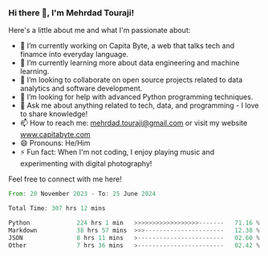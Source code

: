 ### Hi there 👋, I'm Mehrdad Touraji!


Here's a little about me and what I'm passionate about:

- 🔭 I’m currently working on Capita Byte, a web that talks tech and finamce into everyday language.
- 🌱 I’m currently learning more about data engineering and machine learning.
- 👯 I’m looking to collaborate on open source projects related to data analytics and software development.
- 🤔 I’m looking for help with advanced Python programming techniques.
- 💬 Ask me about anything related to tech, data, and programming - I love to share knowledge!
- 📫 How to reach me: mehrdad.touraji@gmail.com or visit my website www.capitabyte.com
- 😄 Pronouns: He/Him
- ⚡ Fun fact: When I'm not coding, I enjoy playing music and experimenting with digital photography!

Feel free to connect with me here!


<!--START_SECTION:waka-->

```rust
From: 20 November 2023 - To: 25 June 2024

Total Time: 307 hrs 12 mins

Python             224 hrs 1 min   >>>>>>>>>>>>>>>>>>-------   71.16 %
Markdown           38 hrs 57 mins  >>>----------------------   12.38 %
JSON               8 hrs 11 mins   >------------------------   02.60 %
Other              7 hrs 36 mins   >------------------------   02.42 %
```

<!--END_SECTION:waka-->
